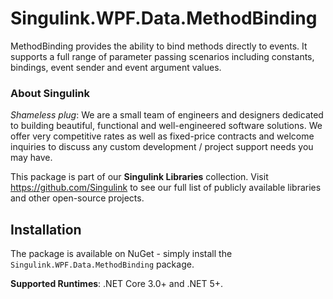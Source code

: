 # Singulink.WPF.Data.MethodBinding

MethodBinding provides the ability to bind methods directly to events. It supports a full range of parameter passing scenarios including constants, bindings, event sender and event argument values.

### About Singulink

*Shameless plug*: We are a small team of engineers and designers dedicated to building beautiful, functional and well-engineered software solutions. We offer very competitive rates as well as fixed-price contracts and welcome inquiries to discuss any custom development / project support needs you may have.

This package is part of our **Singulink Libraries** collection. Visit https://github.com/Singulink to see our full list of publicly available libraries and other open-source projects.

## Installation

The package is available on NuGet - simply install the `Singulink.WPF.Data.MethodBinding` package.

**Supported Runtimes**: .NET Core 3.0+ and .NET 5+.